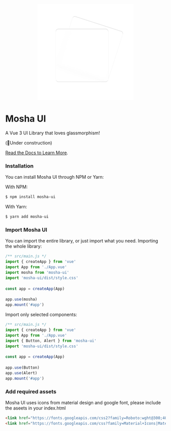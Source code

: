 <p align="center">
    <img width="300px" src="assets/logo.png" alt="mosha-ui" />
</p>

# Mosha UI

A Vue 3 UI Library that loves glassmorphism!

(🚀Under construction)

[Read the Docs to Learn More](https://szboynono.github.io/mosha-ui/).

### Installation

You can install Mosha UI through NPM or Yarn:

With NPM:

```bash
$ npm install mosha-ui
```

With Yarn:

```bash
$ yarn add mosha-ui
```

### Import Mosha UI

You can import the entire library, or just import what you need.
Importing the whole library:

```js
/** src/main.js */
import { createApp } from 'vue'
import App from './App.vue'
import mosha from 'mosha-ui'
import 'mosha-ui/dist/style.css'

const app = createApp(App)

app.use(mosha)
app.mount('#app')
```

Import only selected components:

```js
/** src/main.js */
import { createApp } from 'vue'
import App from './App.vue'
import { Button, Alert } from 'mosha-ui'
import 'mosha-ui/dist/style.css'

const app = createApp(App)

app.use(Button)
app.use(Alert)
app.mount('#app')
```
### Add required assets

Mosha UI uses icons from material design and google font, please include the aseets in your index.html
```html
<link href="https://fonts.googleapis.com/css2?family=Roboto:wght@300;400;700&display=swap" rel="stylesheet">
<link href="https://fonts.googleapis.com/css?family=Material+Icons|Material+Icons+Outlined|Material+Icons+Two+Tone|Material+Icons+Round" rel="stylesheet">
```
